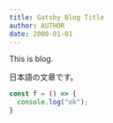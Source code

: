 ```yaml
---
title: Gatsby Blog Title
author: AUTHOR
date: 2000-01-01
---
```


This is blog.

日本語の文章です。

```javascript
const f = () => {
  console.log("ok");
}
```
